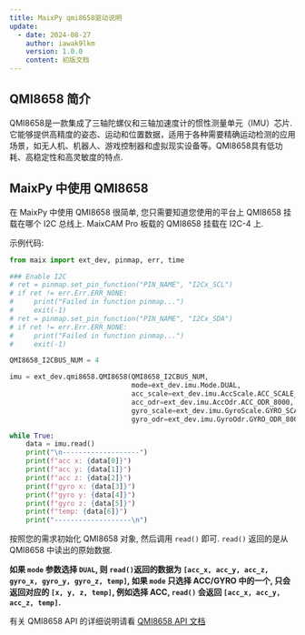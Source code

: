 ```yaml
---
title: MaixPy qmi8658驱动说明
update:
  - date: 2024-08-27
    author: iawak9lkm
    version: 1.0.0
    content: 初版文档
---
```


## QMI8658 简介

QMI8658是一款集成了三轴陀螺仪和三轴加速度计的惯性测量单元（IMU）芯片. 它能够提供高精度的姿态、运动和位置数据，适用于各种需要精确运动检测的应用场景，如无人机、机器人、游戏控制器和虚拟现实设备等。QMI8658具有低功耗、高稳定性和高灵敏度的特点.

## MaixPy 中使用 QMI8658

在 MaixPy 中使用 QMI8658 很简单, 您只需要知道您使用的平台上 QMI8658 挂载在哪个 I2C 总线上. MaixCAM Pro 板载的 QMI8658 挂载在 I2C-4 上.

示例代码:

```python
from maix import ext_dev, pinmap, err, time

### Enable I2C
# ret = pinmap.set_pin_function("PIN_NAME", "I2Cx_SCL")
# if ret != err.Err.ERR_NONE:
#     print("Failed in function pinmap...")
#     exit(-1)
# ret = pinmap.set_pin_function("PIN_NAME", "I2Cx_SDA")
# if ret != err.Err.ERR_NONE:
#     print("Failed in function pinmap...")
#     exit(-1)

QMI8658_I2CBUS_NUM = 4

imu = ext_dev.qmi8658.QMI8658(QMI8658_I2CBUS_NUM,
                              mode=ext_dev.imu.Mode.DUAL,
                              acc_scale=ext_dev.imu.AccScale.ACC_SCALE_2G,
                              acc_odr=ext_dev.imu.AccOdr.ACC_ODR_8000,
                              gyro_scale=ext_dev.imu.GyroScale.GYRO_SCALE_16DPS,
                              gyro_odr=ext_dev.imu.GyroOdr.GYRO_ODR_8000)

while True:
    data = imu.read()
    print("\n-------------------")
    print(f"acc x: {data[0]}")
    print(f"acc y: {data[1]}")
    print(f"acc z: {data[2]}")
    print(f"gyro x: {data[3]}")
    print(f"gyro y: {data[4]}")
    print(f"gyro z: {data[5]}")
    print(f"temp: {data[6]}")
    print("-------------------\n")
```

按照您的需求初始化 QMI8658 对象, 然后调用 `read()` 即可. `read()` 返回的是从 QMI8658 中读出的原始数据.

**如果 `mode` 参数选择 `DUAL`, 则 `read()`返回的数据为 `[acc_x, acc_y, acc_z, gyro_x, gyro_y, gyro_z, temp]`, 如果 `mode` 只选择 ACC/GYRO 中的一个, 只会返回对应的 `[x, y, z, temp]`, 例如选择 ACC, `read()` 会返回 `[acc_x, acc_y, acc_z, temp]`.**

有关 QMI8658 API 的详细说明请看 [QMI8658 API 文档](../../../api/maix/ext_dev/qmi8658.md)